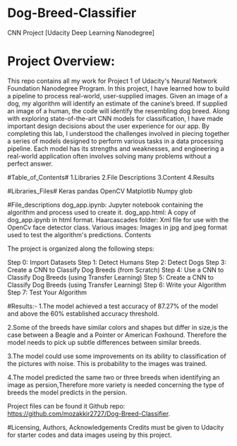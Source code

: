 # Dog-Breed-Classifier
CNN Project [Udacity Deep Learning Nanodegree]

# Project Overview:
This repo contains all my work for Project 1 of Udacity's Neural Network Foundation Nanodegree Program. In this project, I have learned how to build a pipeline to process real-world, user-supplied images. Given an image of a dog, my algorithm will identify an estimate of the canine’s breed. If supplied an image of a human, the code will identify the resembling dog breed. Along with exploring state-of-the-art CNN models for classification, I have made important design decisions about the user experience for our app. By completing this lab, I understood the challenges involved in piecing together a series of models designed to perform various tasks in a data processing pipeline. Each model has its strengths and weaknesses, and engineering a real-world application often involves solving many problems without a perfect answer.

#Table_of_Contents#
1.Libraries
2.File Descriptions
3.Content
4.Results

#Libraries_Files#
Keras
pandas
OpenCV
Matplotlib
Numpy
glob

#File_descriptions
dog_app.ipynb: Jupyter notebook containing the algorithm and process used to create it.
dog_app.html: A copy of dog_app.ipynb in html format.
Haarcascades folder: Xml file for use with the OpenCv face detector class.
Various images: Images in jpg and jpeg format used to test the algorithm's predictions.
Contents

The project is organized along the following steps:

Step 0: Import Datasets
Step 1: Detect Humans
Step 2: Detect Dogs
Step 3: Create a CNN to Classify Dog Breeds (from Scratch)
Step 4: Use a CNN to Classify Dog Breeds (using Transfer Learning)
Step 5: Create a CNN to Classify Dog Breeds (using Transfer Learning)
Step 6: Write your Algorithm
Step 7: Test Your Algorithm

#Results:-
1.The model achieved a test accuracy of 87.27% of the model and above the 60% established accuracy threshold.

2.Some of the breeds have similar colors and shapes but differ in size,is the case between a Beagle and a Pointer or American Foxhound. Therefore the model needs to pick up subtle differences between similar breeds.

3.The model could use some improvements on its ability to classification of the pictures with noise. This is probability to the images was trained.

4.The model predicted the same two or three breeds when identifying an image as persion,Therefore more variety is needed concerning the type of breeds the model predicts in the  persion.


Project files can be found it Github repo: https://github.com/mozakkir2727/Dog-Breed-Classifier. 


#Licensing, Authors, Acknowledgements
Credits must be given to Udacity for  starter codes and data images useing by this project.
